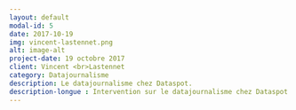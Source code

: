```yaml
---
layout: default
modal-id: 5
date: 2017-10-19
img: vincent-lastennet.png
alt: image-alt
project-date: 19 octobre 2017
client: Vincent <br>Lastennet
category: Datajournalisme
description: Le datajournalisme chez Dataspot. 
description-longue : Intervention sur le datajournalisme chez Dataspot
---
```

